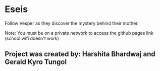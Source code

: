 # Eseis
Follow Vesper as they discover the mystery behind their mother.

Note: You must be on a private network to access the github pages link (school wifi doesn't work)

## Project was created by: Harshita Bhardwaj and Gerald Kyro Tungol 
